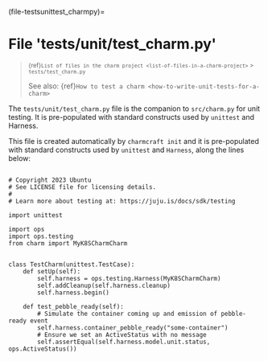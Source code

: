 (file-testsunittest_charmpy)=
# File 'tests/unit/test_charm.py'

> <small> {ref}`List of files in the charm project <list-of-files-in-a-charm-project>` > `tests/test_charm.py` </small>
>
> See also: {ref}`How to test a charm <how-to-write-unit-tests-for-a-charm>`

The `tests/unit/test_charm.py` file is the companion to `src/charm.py` for unit testing. It is pre-populated with standard constructs used by `unittest` and Harness.

This file is created automatically by `charmcraft init` and it is pre-populated with standard constructs used by `unittest` and `Harness`, along the lines below:

```text

# Copyright 2023 Ubuntu
# See LICENSE file for licensing details.
#
# Learn more about testing at: https://juju.is/docs/sdk/testing

import unittest

import ops
import ops.testing
from charm import MyK8SCharmCharm


class TestCharm(unittest.TestCase):
    def setUp(self):
        self.harness = ops.testing.Harness(MyK8SCharmCharm)
        self.addCleanup(self.harness.cleanup)
        self.harness.begin()

    def test_pebble_ready(self):
        # Simulate the container coming up and emission of pebble-ready event
        self.harness.container_pebble_ready("some-container")
        # Ensure we set an ActiveStatus with no message
        self.assertEqual(self.harness.model.unit.status, ops.ActiveStatus())
```